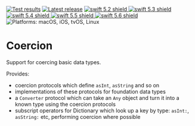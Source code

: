 [comment]: <> (Header Generated by ActionStatus 2.0.6 - 478)

[![Test results][tests shield]][actions] [![Latest release][release shield]][releases] [![swift 5.2 shield] ![swift 5.3 shield] ![swift 5.4 shield] ![swift 5.5 shield] ![swift 5.6 shield]][swift] ![Platforms: macOS, iOS, tvOS, Linux][platforms shield]

[release shield]: https://img.shields.io/github/v/release/elegantchaos/Coercion
[platforms shield]: https://img.shields.io/badge/platforms-macOS_iOS_tvOS_Linux-lightgrey.svg?style=flat "macOS, iOS, tvOS, Linux"
[tests shield]: https://github.com/elegantchaos/Coercion/workflows/Tests/badge.svg
[swift 5.2 shield]: https://img.shields.io/badge/swift-5.2-F05138.svg "Swift 5.2"
[swift 5.3 shield]: https://img.shields.io/badge/swift-5.3-F05138.svg "Swift 5.3"
[swift 5.4 shield]: https://img.shields.io/badge/swift-5.4-F05138.svg "Swift 5.4"
[swift 5.5 shield]: https://img.shields.io/badge/swift-5.5-F05138.svg "Swift 5.5"
[swift 5.6 shield]: https://img.shields.io/badge/swift-5.6-F05138.svg "Swift 5.6"

[swift]: https://swift.org
[releases]: https://github.com/elegantchaos/Coercion/releases
[actions]: https://github.com/elegantchaos/Coercion/actions

[comment]: <> (End of ActionStatus Header)

# Coercion

Support for coercing basic data types.

Provides:

- coercion protocols which define `asInt`, `asString` and so on
- implementations of these protocols for foundation data types
- a `Converter` protocol which can take an `Any` object and turn it into a known type using the coercion protocols
- subscript operators for Dictionary which look up a key by type: `asInt:`, `asString:` etc, performing coercion where possible
